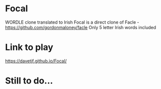 # Focal
WORDLE clone translated to Irish
Focal is a direct clone of Facle - https://github.com/gordonmaloney/facle
Only 5 letter Irish words included

# Link to play 
https://davetjf.github.io/Focal/

# Still to do...

